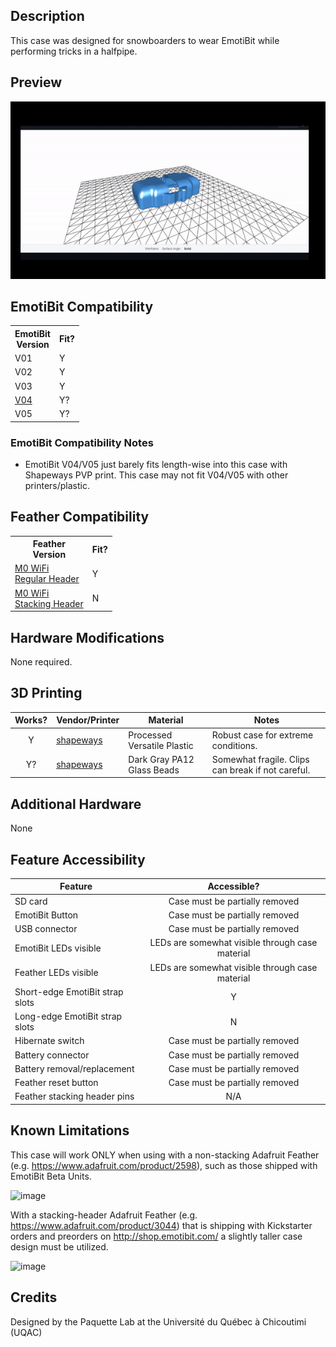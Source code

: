## Description
This case was designed for snowboarders to wear EmotiBit while performing tricks in a halfpipe. 

## Preview
![](./assets/preview.gif)

## EmotiBit Compatibility
<!--- This table is written in minified html to permit scraping into a sub-table in the root EmotiBit_Cases/readme.md -->
<table><tr><th>EmotiBit<br>Version</th><th>Fit?</th></tr><tr><td>V01</td><td>Y</td></tr><tr><td>V02</td><td>Y</td></tr><tr><td>V03</td><td>Y</td></tr><tr><td><a href=https://github.com/EmotiBit/EmotiBit_Cases/tree/feat-reorg-cases/EmotiBit_3D_Models/V04>V04</a></td><td>Y?</td></tr><tr><td>V05</td><td>Y?</td></tr></table>

### EmotiBit Compatibility Notes
- EmotiBit V04/V05 just barely fits length-wise into this case with Shapeways PVP print. This case may not fit V04/V05 with other printers/plastic.

## Feather Compatibility
<!--- This table is written in minified html to permit scraping into a sub-table in the root EmotiBit_Cases/readme.md -->
<table><tr><th>Feather<br>Version</th><th>Fit?</th></tr><tr><td><a href=https://www.adafruit.com/product/2598>M0 WiFi<br>Regular Header</a></td><td>Y</td></tr><tr><td><a href=https://www.adafruit.com/product/3044>M0 WiFi<br>Stacking Header</a></td><td>N</td></tr></table>

## Hardware Modifications
None required.

## 3D Printing
| Works? | Vendor/Printer | Material | Notes |
| :----: | ------ | ------ | ------ |
| Y | [shapeways](https://www.shapeways.com/) | Processed Versatile Plastic | Robust case for extreme conditions. |
| Y? | [shapeways](https://www.shapeways.com/) | Dark Gray PA12 Glass Beads | Somewhat fragile. Clips can break if not careful. |

## Additional Hardware
None

## Feature Accessibility
| Feature | Accessible? |
| ------ | :----: |
| SD card | Case must be partially removed |
| EmotiBit Button | Case must be partially removed |
| USB connector | Case must be partially removed |
| EmotiBit LEDs visible | LEDs are somewhat visible through case material |
| Feather LEDs visible | LEDs are somewhat visible through case material |
| Short-edge EmotiBit strap slots | Y |
| Long-edge EmotiBit strap slots  | N |
| Hibernate switch | Case must be partially removed |
| Battery connector | Case must be partially removed |
| Battery removal/replacement | Case must be partially removed |
| Feather reset button | Case must be partially removed |
| Feather stacking header pins | N/A |

## Known Limitations
This case will work ONLY when using with a non-stacking Adafruit Feather (e.g. https://www.adafruit.com/product/2598), such as those shipped with EmotiBit Beta Units.

![image](https://user-images.githubusercontent.com/537062/154559508-3f8db637-875d-4ec1-a158-826584fe21fa.png)

With a stacking-header Adafruit Feather (e.g. https://www.adafruit.com/product/3044) that is shipping with Kickstarter orders and preorders on http://shop.emotibit.com/ a slightly taller case design must be utilized.

![image](https://user-images.githubusercontent.com/537062/154559660-09ad3236-1e44-480a-bae4-85da642940e3.png)

## Credits
Designed by the Paquette Lab at the Université du Québec à Chicoutimi (UQAC)
